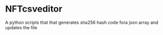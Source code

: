 # NFTcsveditor
A python scripts that that generates sha256 hash code fora json array and updates the file
